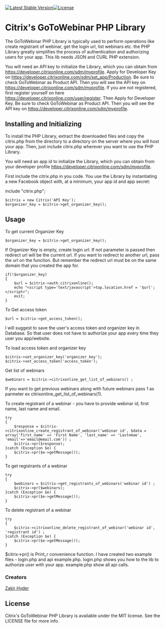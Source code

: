 [![Latest Stable Version](https://poser.pugx.org/zakir-hyder/citrix-gotowebinar-php-library/v/stable)](https://packagist.org/packages/zakir-hyder/citrix-gotowebinar-php-library)[![License](https://poser.pugx.org/zakir-hyder/citrix-gotowebinar-php-library/license)](https://packagist.org/packages/zakir-hyder/citrix-gotowebinar-php-library)

Citrix's GoToWebinar PHP Library
==========================

The GoToWebinar PHP Library is typically used to perform operations like create registrant of webinar, get the login url, list webinars etc.  the PHP Library greatly simplifies the process of authentication and authorizing users for your app. This lib needs JSON and  CURL PHP extension.

You will need an API key to initialize the Library, which you can obtain from https://developer.citrixonline.com/sdm/myprofile. Apply for Developer Key on https://developer.citrixonline.com/sdm/set_app/Production. Be sure to check GoToWebinar as Product API. Then you will see the API key on https://developer.citrixonline.com/sdm/myprofile. If you are not registered, first register yourself on here https://developer.citrixonline.com/user/register. Then Apply for Developer Key. Be sure to check GoToWebinar as Product API. Then you will see the API key on https://developer.citrixonline.com/sdm/myprofile. 

Installing and Initializing
-----

To install the PHP Library, extract the downloaded files and copy the citrix.php from the directory to a directory on the server where you will host your app. Then, just include citrix.php wherever you want to use the PHP Library. 

You will need an app id to initialize the Library, which you can obtain from your developer profile https://developer.citrixonline.com/sdm/myprofile.

First include the citrix.php in you code. You use the Library by instantiating a new Facebook object with, at a minimum, your app id and app secret:

include "citrix.php";

    $citrix = new Citrix('API Key');
    $organizer_key = $citrix->get_organizer_key();


Usage
-----

To get current Organizer Key

    $organizer_key = $citrix->get_organizer_key();

If Organizer Key is empty, create login url. If not parameter is passed then redirect url will be the current url. If you want to redirect to another url, pass the url on the function. But remember the redirect url must be on the same domain that you created the app for.

    if(!$organizer_key)
    {
    	$url = $citrix->auth_citrixonline();
    	echo "<script type='text/javascript'>top.location.href = '$url';</script>";
    	exit;
    }


To Get access token 

    $url = $citrix->get_access_token();

I will suggest to save the user's access token and organizer key in Database. So that user does not have to authorize your app every time they user you app/website.

To load access token and organizer key

    $citrix->set_organizer_key('organizer_key');
    $citrix->set_access_token('access_token');


Get list of webinars 

    $webinars = $citrix->citrixonline_get_list_of_webinars() ;

If you want to get previous webinars along with future webinars pass 1 as parmeter ex citrixonline_get_list_of_webinars(1).

To create registrant of a webinar - you have to provide webinar id, first name, last name and email.

    try
    {
    	$response = $citrix->citrixonline_create_registrant_of_webinar('webinar id', $data = array('first_name' => 'First Name', 'last_name' => 'Lastnmae', 'email'=>'email@email.com')) ;
    	$citrix->pr($response);
    }catch (Exception $e) {	
    	$citrix->pr($e->getMessage());
    }


To get registrants of a webinar

    try
    {
    	$webinars = $citrix->get_registrants_of_webinars('webinar id') ;
    	$citrix->pr($webinars);
    }catch (Exception $e) {	
    	$citrix->pr($e->getMessage());
    }


To delete registrant of a webinar

    try
    {
        $citrix->citrixonline_delete_registrant_of_webinar('webinar id', 'registrant id') ;
    }catch (Exception $e) { 
        $citrix->pr($e->getMessage());
    }    


$citrix->pr() is Print_r convenience function. I have created two example files - login.php and api example.php. login.php shows you how to the lib to authorize user with your app. example.php show all api calls.

### Creators

[Zakir Hyder](https://github.com/zakir-hyder)  

## License

Citrix's GoToWebinar PHP Library is available under the MIT license. See the LICENSE file for more info.
